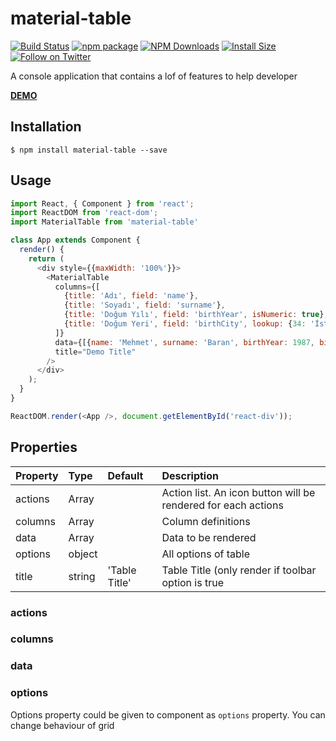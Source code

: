 # material-table

[![Build Status](https://travis-ci.org/mbrn/material-table.svg?branch=master)](https://travis-ci.org/mbrn/material-table)
[![npm package](https://img.shields.io/npm/v/material-table/latest.svg)](https://www.npmjs.com/package/material-table)
[![NPM Downloads](https://img.shields.io/npm/dm/material-table.svg?style=flat)](https://npmcharts.com/compare/material-table?minimal=true)
[![Install Size](https://packagephobia.now.sh/badge?p=material-table)](https://packagephobia.now.sh/result?p=material-table)
[![Follow on Twitter](https://img.shields.io/twitter/follow/baranmehmet.svg?label=follow+baranmehmet)](https://twitter.com/baranmehmet)

A console application that contains a lof of features to help developer

[__DEMO__](https://mbrn.github.io/material-table/)

## Installation
    $ npm install material-table --save

## Usage 

```javascript
import React, { Component } from 'react';
import ReactDOM from 'react-dom';
import MaterialTable from 'material-table'

class App extends Component {
  render() {
    return (
      <div style={{maxWidth: '100%'}}>
        <MaterialTable
          columns={[
            {title: 'Adı', field: 'name'},
            {title: 'Soyadı', field: 'surname'},
            {title: 'Doğum Yılı', field: 'birthYear', isNumeric: true},
            {title: 'Doğum Yeri', field: 'birthCity', lookup: {34: 'İstanbul', 63: 'Şanlıurfa'}}
          ]}
          data={[{name: 'Mehmet', surname: 'Baran', birthYear: 1987, birthCity: 63}]}
          title="Demo Title"
        />
      </div>
    );
  }
}

ReactDOM.render(<App />, document.getElementById('react-div'));
```

## Properties

| Property | Type   | Default           | Description                                                       |
|:---------|:-------|:------------------|:------------------------------------------------------------------|
| actions  | Array  |                   | Action list. An icon button will be rendered for each actions     |
| columns  | Array  |                   | Column definitions                                                |
| data     | Array  |                   | Data to be rendered                                               |
| options  | object |                   | All options of table                                              |
| title    | string | 'Table Title'     | Table Title (only render if toolbar option is true                |

### actions

### columns

### data

### options

Options property could be given to component as `options` property. You can change behaviour of grid 


